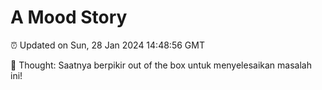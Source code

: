 # A Mood Story

⏰ Updated on Sun, 28 Jan 2024 14:48:56 GMT

💭 Thought: Saatnya berpikir out of the box untuk menyelesaikan masalah ini!

